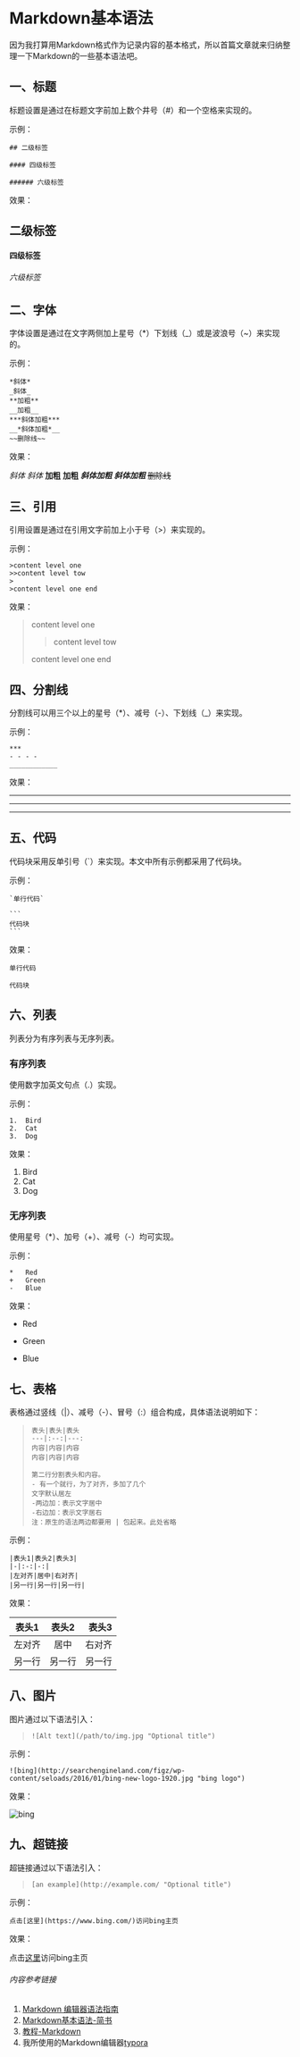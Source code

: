 # Markdown基本语法

因为我打算用Markdown格式作为记录内容的基本格式，所以首篇文章就来归纳整理一下Markdown的一些基本语法吧。



## 一、标题

标题设置是通过在标题文字前加上数个井号（#）和一个空格来实现的。

示例：

```
## 二级标签

#### 四级标签

###### 六级标签
```

效果：

## 二级标签

#### 四级标签

###### 六级标签



## 二、字体

字体设置是通过在文字两侧加上星号（*）下划线（_）或是波浪号（~）来实现的。

示例：

```
*斜体*
_斜体_
**加粗**
__加粗__
***斜体加粗***
__*斜体加粗*__
~~删除线~~
```

效果：

*斜体*
_斜体_
**加粗**
__加粗__
***斜体加粗***
__*斜体加粗*__
~~删除线~~



## 三、引用

引用设置是通过在引用文字前加上小于号（>）来实现的。

示例：

```
>content level one
>>content level tow
>
>content level one end
```

效果：
>content level one
>>content level tow
>
>content level one end



## 四、分割线

分割线可以用三个以上的星号（*）、减号（-）、下划线（_）来实现。

示例：

```
***
- - - -
____________
```

效果：

***
- - - -
____________



## 五、代码

代码块采用反单引号（`）来实现。本文中所有示例都采用了代码块。

示例：

```
`单行代码`

​```
代码块
​```
```

效果：

`单行代码`

```
代码块
```



## 六、列表

列表分为有序列表与无序列表。

### 有序列表

使用数字加英文句点（.）实现。

示例：

```
1.  Bird
2.  Cat
3.  Dog
```

效果：

1.  Bird
2.  Cat
3.  Dog

### 无序列表

使用星号（*）、加号（+）、减号（-）均可实现。

示例：

```
*   Red
+   Green
-   Blue
```

效果：

*   Red
+   Green
-   Blue



## 七、表格

表格通过竖线（|）、减号（-）、冒号（:）组合构成，具体语法说明如下：

> ```
> 表头|表头|表头
> ---|:--:|---:
> 内容|内容|内容
> 内容|内容|内容
> 
> 第二行分割表头和内容。
> - 有一个就行，为了对齐，多加了几个
> 文字默认居左
> -两边加：表示文字居中
> -右边加：表示文字居右
> 注：原生的语法两边都要用 | 包起来。此处省略
> ```

示例：

```
|表头1|表头2|表头3|
|-|:-:|-:|
|左对齐|居中|右对齐|
|另一行|另一行|另一行|
```

效果：

| 表头1  | 表头2  |  表头3 |
| ------ | :----: | -----: |
| 左对齐 |  居中  | 右对齐 |
| 另一行 | 另一行 | 另一行 |



## 八、图片

图片通过以下语法引入：

> ```
> ![Alt text](/path/to/img.jpg "Optional title")
> ```

示例：

```
![bing](http://searchengineland.com/figz/wp-content/seloads/2016/01/bing-new-logo-1920.jpg "bing logo")
```

效果：

![bing](http://searchengineland.com/figz/wp-content/seloads/2016/01/bing-new-logo-1920.jpg "bing logo")



## 九、超链接

超链接通过以下语法引入：

> ```
> [an example](http://example.com/ "Optional title")
> ```

示例：

```
点击[这里](https://www.bing.com/)访问bing主页
```

效果：

点击[这里](https://www.bing.com/)访问bing主页



###### 内容参考链接

1. [Markdown 编辑器语法指南](https://segmentfault.com/markdown)
2. [Markdown基本语法-简书](https://www.jianshu.com/p/191d1e21f7ed)
3. [教程-Markdown](http://www.markdown.cn/)
4. 我所使用的Markdown编辑器[typora](https://typora.io/)